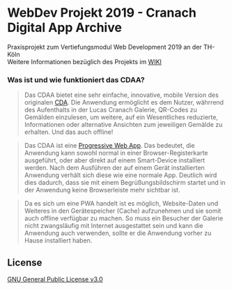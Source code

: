 # WebDev Projekt 2019 - Cranach Digital App Archive
Praxisprojekt zum Vertiefungsmodul Web Development 2019 an der TH-Köln  
Weitere Informationen bezüglich des Projekts im [WIKI](https://github.com/Inf166/WDSS19-Praxisarbeit-CDAA/wiki)

### Was ist und wie funktioniert das CDAA?
> Das CDAA bietet eine sehr einfache, innovative, mobile Version des originalen [CDA](http://lucascranach.org/gallery). Die Anwendung ermöglicht es dem Nutzer, währrend des Aufenthalts in der Lucas Cranach Galerie, QR-Codes zu Gemälden einzulesen, um weitere, auf ein Wesentliches reduzierte, Informationen oder alternative Ansichten zum jeweiligen Gemälde zu erhalten. Und das auch offline!   

> Das CDAA ist eine [Progressive Web App](https://de.wikipedia.org/wiki/Progressive_Web_App). Das bedeutet, die Anwendung kann sowohl normal in einer Browser-Registerkarte ausgeführt, oder aber direkt auf einem Smart-Device installiert werden. Nach dem Ausführen der auf einem Gerät installierten Anwendung verhält sich diese wie eine normale App. Deutlich wird dies dadurch, dass sie mit einem Begrüßungsbildschirm startet und in der Anwendung keine Browserleiste mehr sichtbar ist.  

> Da es sich um eine PWA handelt ist es möglich, Website-Daten und Weiteres in den Gerätespeicher (Cache) aufzunehmen und sie somit auch offline verfügbar zu machen. So muss ein Besucher der Galerie nicht zwangsläufig mit Internet ausgestattet sein und kann die Anwendung auch verwenden, sollte er die Anwendung vorher zu Hause installiert haben.

## License
[GNU General Public License v3.0](https://github.com/Inf166/WDSS19-Praxisarbeit/blob/master/LICENSE)